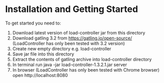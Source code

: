 # Installation and Getting Started

To get started you need to:
1. Download latest version of load-controller jar from this directory
2. Download gatling 3.2 from https://gatling.io/open-source/ (LoadController has only been tested with 3.2 version)
3. Create new empty directory e.g. load-controller
4. Save jar file into this directory
5. Extract the contents of gatling archive into load-controller directory
6. In terminal run java -jar load-controller-1.3.2.1.jar server
7. In browser (LoadController has only been tested with Chrome browser) open http://localhost:8080

